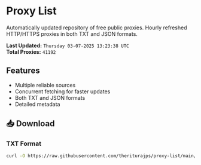 # Proxy List

Automatically updated repository of free public proxies. Hourly refreshed HTTP/HTTPS proxies in both TXT and JSON formats.

**Last Updated:** `Thursday 03-07-2025 13:23:38 UTC`  
**Total Proxies:** `41192`

## Features
- Multiple reliable sources
- Concurrent fetching for faster updates
- Both TXT and JSON formats
- Detailed metadata

## 📥 Download

### TXT Format
```bash
curl -O https://raw.githubusercontent.com/theriturajps/proxy-list/main/proxies.txt
